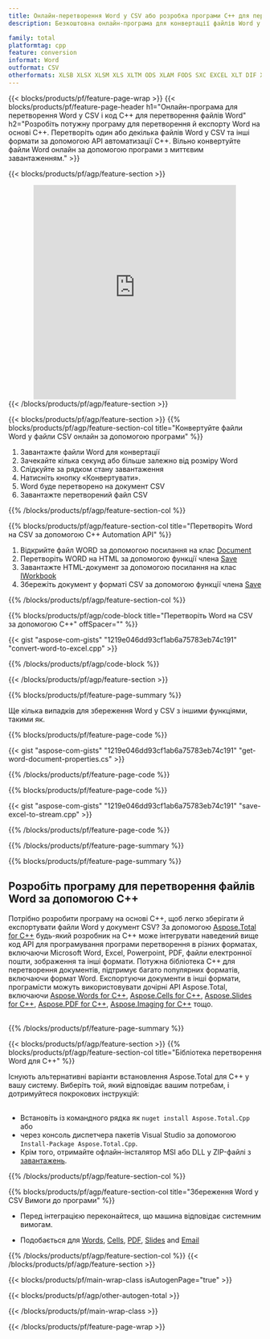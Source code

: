 ```yaml
---
title: Онлайн-перетворення Word у CSV або розробка програми C++ для перетворення файлів Word
description: Безкоштовна онлайн-програма для конвертації файлів Word у CSV. Код бібліотеки перетворення C++ для документів Word.  

family: total
platformtag: cpp
feature: conversion
informat: Word
outformat: CSV
otherformats: XLSB XLSX XLSM XLS XLTM ODS XLAM FODS SXC EXCEL XLT DIF XLTX TSV
---
```

{{< blocks/products/pf/feature-page-wrap >}}
{{< blocks/products/pf/feature-page-header h1="Онлайн-програма для перетворення Word у CSV і код C++ для перетворення файлів Word" h2="Розробіть потужну програму для перетворення й експорту Word на основі C++. Перетворіть один або декілька файлів Word у CSV та інші формати за допомогою API автоматизації C++. Вільно конвертуйте файли Word онлайн за допомогою програми з миттєвим завантаженням." >}}


{{< blocks/products/pf/agp/feature-section >}}

<div class="container-fluid agp-content bg-white aboutfile box-1 vh100 section nopbtm">
<div class=container>
<div class=row>
<div class="demobox tc col-md-12 padding-0" align="center">

<iframe title="Безкоштовний онлайн-додаток для перетворення Word на CSV" style="border: none; height: 426px;" scrolling="no" src="https://total-conversion-app-65z5r2lp.k8s.dynabic.com/?to=csv&from=doc" id="child-iframe" width="80%"></iframe>

</div></div>
</div></div>
{{< /blocks/products/pf/agp/feature-section >}}


{{< blocks/products/pf/agp/feature-section >}}
{{% blocks/products/pf/agp/feature-section-col title="Конвертуйте файли Word у файли CSV онлайн за допомогою програми" %}}

1. Завантажте файли Word для конвертації
1. Зачекайте кілька секунд або більше залежно від розміру Word
1. Слідкуйте за рядком стану завантаження
1. Натисніть кнопку «Конвертувати».
1. Word буде перетворено на документ CSV
1. Завантажте перетворений файл CSV

{{% /blocks/products/pf/agp/feature-section-col %}}

{{% blocks/products/pf/agp/feature-section-col title="Перетворіть Word на CSV за допомогою C++ Automation API" %}}


1. Відкрийте файл WORD за допомогою посилання на клас [Document](https://reference.aspose.com/words/cpp/class/aspose.words.document)
2. Перетворіть WORD на HTML за допомогою функції члена [Save](https://reference.aspose.com/words/cpp/class/aspose.words.document#save_string_saveformat)
3. Завантажте HTML-документ за допомогою посилання на клас [IWorkbook](https://reference.aspose.com/cells/cpp/class/aspose.cells.i_workbook)
4. Збережіть документ у форматі CSV за допомогою функції члена [Save](https://reference.aspose.com/cells/cpp/class/aspose.cells.i_workbook#a5dc7de23f7ceba76a05dc1d49f51502e)



{{% /blocks/products/pf/agp/feature-section-col %}}

{{% blocks/products/pf/agp/code-block title="Перетворіть Word на CSV за допомогою C++" offSpacer="" %}}

{{< gist "aspose-com-gists" "1219e046dd93cf1ab6a75783eb74c191" "convert-word-to-excel.cpp" >}}

{{% /blocks/products/pf/agp/code-block %}}

{{< /blocks/products/pf/agp/feature-section >}}

{{% blocks/products/pf/feature-page-summary %}}

Ще кілька випадків для збереження Word у CSV з іншими функціями, такими як.

{{% blocks/products/pf/feature-page-code %}}
{{< gist "aspose-com-gists" "1219e046dd93cf1ab6a75783eb74c191" "get-word-document-properties.cs" >}}
{{% /blocks/products/pf/feature-page-code  %}}
{{% blocks/products/pf/feature-page-code %}}
{{< gist "aspose-com-gists" "1219e046dd93cf1ab6a75783eb74c191" "save-excel-to-stream.cpp" >}}
{{% /blocks/products/pf/feature-page-code  %}}


{{% /blocks/products/pf/feature-page-summary %}}

{{% blocks/products/pf/feature-page-summary %}}

<h2>Розробіть програму для перетворення файлів Word за допомогою C++</h2>

Потрібно розробити програму на основі C++, щоб легко зберігати й експортувати файли Word у документ CSV?  За допомогою [Aspose.Total for C++](https://products.aspose.com/total/uk/cpp/) будь-який розробник на C++ може інтегрувати наведений вище код API для програмування програми перетворення в різних форматах, включаючи Microsoft Word, Excel, Powerpoint, PDF, файли електронної пошти, зображення та інші формати.  Потужна бібліотека C++ для перетворення документів, підтримує багато популярних форматів, включаючи формат Word.  Експортуючи документи в інші формати, програмісти можуть використовувати дочірні API Aspose.Total, включаючи [Aspose.Words for C++](https://products.aspose.com/words/uk/cpp/), [Aspose.Cells for C++](https://products.aspose.com/cells/uk/cpp/), [Aspose.Slides for C++](https://products.aspose.com/slides/uk/cpp/), [Aspose.PDF for C++](https://products.aspose.com/pdf/uk/cpp/), [Aspose.Imaging for C++](https://products.aspose.com/imaging/uk/cpp/) тощо.<br /><br />

{{% /blocks/products/pf/feature-page-summary %}}

{{< blocks/products/pf/agp/feature-section >}}
{{% blocks/products/pf/agp/feature-section-col title="Бібліотека перетворення Word для C++" %}}

Існують альтернативні варіанти встановлення Aspose.Total для C++ у вашу систему.  Виберіть той, який відповідає вашим потребам, і дотримуйтеся покрокових інструкцій:<br /><br />

- Встановіть із командного рядка як ```nuget install Aspose.Total.Cpp``` або  
- через консоль диспетчера пакетів Visual Studio за допомогою ```Install-Package Aspose.Total.Cpp```.
- Крім того, отримайте офлайн-інсталятор MSI або DLL у ZIP-файлі з [завантажень](https://releases.aspose.com/total/cpp).


{{% /blocks/products/pf/agp/feature-section-col %}}

{{% blocks/products/pf/agp/feature-section-col title="Збереження Word у CSV Вимоги до програми" %}}

- Перед інтеграцією переконайтеся, що машина відповідає системним вимогам.

- Подобається для [Words](https://docs.aspose.com/words/cpp/system-requirements/), [Cells](https://docs.aspose.com/cells/cpp/system-requirements/), [PDF](https://docs.aspose.com/pdf/cpp/system-requirements/), [Slides](https://docs.aspose.com/slides/cpp/system-requirements/) and [Email](https://docs.aspose.com/email/cpp/system-requirements/)

{{% /blocks/products/pf/agp/feature-section-col %}}
{{< /blocks/products/pf/agp/feature-section >}}

{{< blocks/products/pf/main-wrap-class isAutogenPage="true" >}}

{{< blocks/products/pf/agp/other-autogen-total >}}

{{< /blocks/products/pf/main-wrap-class >}}

{{< /blocks/products/pf/feature-page-wrap >}}